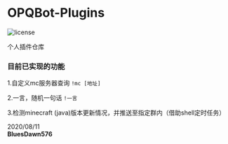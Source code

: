 # OPQBot-Plugins
![license](https://img.shields.io/github/license/BluesDawn576/OPQBot-Plugins)

个人插件仓库

### 目前已实现的功能
1.自定义mc服务器查询 `!mc [地址]`

2.一言，随机一句话 `!一言`

3.检测minecraft (java)版本更新情况，并推送至指定群内（借助shell定时任务）

2020/08/11<br>**BluesDawn576**
